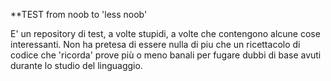 **TEST from noob to 'less noob'

E' un repository di test, a volte stupidi, a volte che contengono alcune cose interessanti. Non ha pretesa di essere nulla di piu che un ricettacolo di codice che 'ricorda' prove più o meno banali per fugare dubbi di base avuti durante lo studio del linguaggio.
